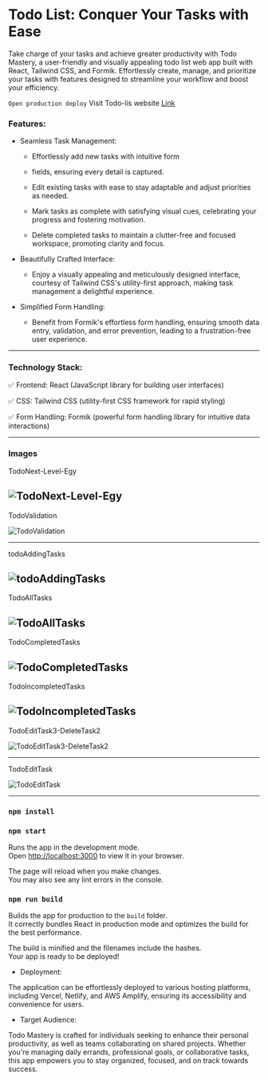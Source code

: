 # Todo List: Conquer Your Tasks with Ease

Take charge of your tasks and achieve greater productivity with Todo Mastery, a user-friendly and visually appealing todo list web app built with React, Tailwind CSS, and Formik. Effortlessly create, manage, and prioritize your tasks with features designed to streamline your workflow and boost your efficiency.

`Open production deploy` Visit Todo-lis website [Link](https://65967753c427705253e87012--monumental-pika-e0a0d1.netlify.app/)

### Features:

- Seamless Task Management:

  - Effortlessly add new tasks with intuitive form

  - fields, ensuring every detail is captured.
  - Edit existing tasks with ease to stay adaptable and adjust priorities as needed.
  - Mark tasks as complete with satisfying visual cues, celebrating your progress and fostering motivation.
  - Delete completed tasks to maintain a clutter-free and focused workspace, promoting clarity and focus.

* Beautifully Crafted Interface:

  - Enjoy a visually appealing and meticulously designed interface, courtesy of Tailwind CSS's utility-first approach, making task management a delightful experience.

* Simplified Form Handling:
  - Benefit from Formik's effortless form handling, ensuring smooth data entry, validation, and error prevention, leading to a frustration-free user experience.

---

### Technology Stack:

✅ Frontend: React (JavaScript library for building user interfaces)

✅ CSS: Tailwind CSS (utility-first CSS framework for rapid styling)

✅ Form Handling: Formik (powerful form handling library for intuitive data interactions)

---

### Images

TodoNext-Level-Egy

## ![TodoNext-Level-Egy](https://github.com/mnoby98/Todo-List/assets/133987293/0b4ff83b-a896-4afa-90eb-5322da05cb2b)

TodoValidation

![TodoValidation](https://github.com/mnoby98/Todo-List/assets/133987293/20734e35-7d3e-476a-bd44-25a8b3eaa48f)

---

todoAddingTasks

## ![todoAddingTasks](https://github.com/mnoby98/Todo-List/assets/133987293/f2775d7f-d3e7-42d0-be34-f69b48f08119)

TodoAllTasks

## ![TodoAllTasks](https://github.com/mnoby98/Todo-List/assets/133987293/17f16aba-693b-4571-a399-d64183684ce9)

TodoCompletedTasks

## ![TodoCompletedTasks](https://github.com/mnoby98/Todo-List/assets/133987293/8a3431a8-5030-493d-82c0-e125b57ce5e7)

TodoIncompletedTasks

## ![TodoIncompletedTasks](https://github.com/mnoby98/Todo-List/assets/133987293/53cd17cf-501d-44e9-a769-f952946e7c42)

TodoEditTask3-DeleteTask2

![TodoEditTask3-DeleteTask2](https://github.com/mnoby98/Todo-List/assets/133987293/951d316d-bc7b-4430-86ab-8ec88ae516cf)

---

TodoEditTask

![TodoEditTask](https://github.com/mnoby98/Todo-List/assets/133987293/092193e6-bba4-4b1e-be7b-053790ae0420)

---

### `npm install `

### `npm start`

Runs the app in the development mode.\
Open [http://localhost:3000](http://localhost:3000) to view it in your browser.

The page will reload when you make changes.\
You may also see any lint errors in the console.

### `npm run build`

Builds the app for production to the `build` folder.\
It correctly bundles React in production mode and optimizes the build for the best performance.

The build is minified and the filenames include the hashes.\
Your app is ready to be deployed!

- Deployment:

The application can be effortlessly deployed to various hosting platforms, including Vercel, Netlify, and AWS Amplify, ensuring its accessibility and convenience for users.

- Target Audience:

Todo Mastery is crafted for individuals seeking to enhance their personal productivity, as well as teams collaborating on shared projects. Whether you're managing daily errands, professional goals, or collaborative tasks, this app empowers you to stay organized, focused, and on track towards success.
